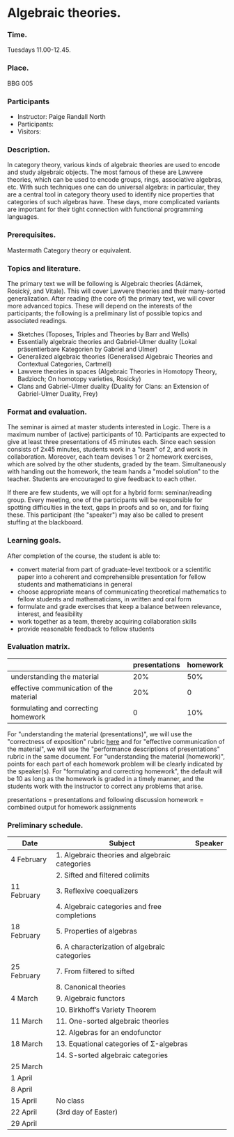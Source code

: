 # Algebraic theories.

### Time.
Tuesdays 11.00-12.45.

### Place.
BBG 005

### Participants
- Instructor: Paige Randall North
- Participants:
- Visitors: 

### Description.
In category theory, various kinds of algebraic theories are used to encode and study algebraic objects. The most famous of these are Lawvere theories, which can be used to encode groups, rings, associative algebras, etc. With such techniques one can do universal algebra: in particular, they are a central tool in category theory used to identify nice properties that categories of such algebras have. These days, more complicated variants are important for their tight connection with functional programming languages.

### Prerequisites.
Mastermath Category theory or equivalent.

### Topics and literature.
The primary text we will be following is Algebraic theories (Adámek, Rosický, and Vitale). This will cover Lawvere theories and their many-sorted generalization. After reading (the core of) the primary text, we will cover more advanced topics. These will depend on the interests of the participants; the following is a preliminary list of possible topics and associated readings.
- Sketches (Toposes, Triples and Theories by Barr and Wells)
- Essentially algebraic theories and Gabriel-Ulmer duality (Lokal präsentierbare Kategorien by Gabriel and Ulmer)
- Generalized algebraic theories (Generalised Algebraic Theories and Contextual Categories, Cartmell)
- Lawvere theories in spaces (Algebraic Theories in Homotopy Theory, Badzioch; On homotopy varieties, Rosicky)
- Clans and Gabriel-Ulmer duality (Duality for Clans: an Extension of Gabriel-Ulmer Duality, Frey)

### Format and evaluation.
The seminar is aimed at master students interested in Logic. There is a maximum number of (active) participants of 10. Participants are expected to give at least three presentations of 45 minutes each. Since each session consists of 2x45 minutes, students work in a "team" of 2, and work in collaboration. Moreover, each team devises 1 or 2 homework exercises, which are solved by the other students, graded by the team. Simultaneously with handing out the homework, the team hands a "model solution" to the teacher. Students are encouraged to give feedback to each other.

If there are few students, we will opt for a hybrid form: seminar/reading group. Every meeting, one of the participants will be responsible for spotting difficulties in the text, gaps in proofs and so on, and for fixing these. This participant (the "speaker") may also be called to present stuffing at the blackboard.

### Learning goals.
After completion of the course, the student is able to:
- convert material from part of graduate-level textbook or a scientific paper into a coherent and comprehensible presentation for fellow students and mathematicians in general
- choose appropriate means of communicating theoretical mathematics to fellow students and mathematicians, in written and oral form
- formulate and grade exercises that keep a balance between relevance, interest, and feasibility
- work together as a team, thereby acquiring collaboration skills
- provide reasonable feedback to fellow students

### Evaluation matrix. 

| | presentations	| homework |
|-|---------------|----------|
|understanding the material	| 20%	| 50% |
| effective communication of the material	| 20%	| 0 |
| formulating and correcting homework	| 0	| 10% |

For "understanding the material (presentations)", we will use the "correctness of exposition" rubric [here](https://students.uu.nl/sites/default/files/beta_wiskunde_bachelor_scriptie_evaluatie-3.pdf) and for "effective communication of the material", we will use the "performance descriptions of presentations" rubric in the same document. For "understanding the material (homework)", points for each part of each homework problem will be clearly indicated by the speaker(s). For "formulating and correcting homework", the default will be 10 as long as the homework is graded in a timely manner, and the students work with the instructor to correct any problems that arise.

presentations = presentations and following discussion
homework = combined output for homework assignments

### Preliminary schedule.

| Date | Subject | Speaker |
|------|---------|---------|
| 4 February	| 1. Algebraic theories and algebraic categories	| |
| |	2. Sifted and filtered colimits |	|
| 11 February	| 3. Reflexive coequalizers	| |
| |	4. Algebraic categories and free completions	| |
| 18 February	| 5. Properties of algebras	| |
| |	6. A characterization of algebraic categories	| |
| 25 February	| 7. From filtered to sifted	| |
| |	8. Canonical theories	| |
| 4 March |	9. Algebraic functors	| |
| |	10. Birkhoff’s Variety Theorem	| |
| 11 March	| 11. One-sorted algebraic theories	| |
| | 	12. Algebras for an endofunctor	| |
| 18 March	| 13. Equational categories of Σ-algebras | |	
| |	14. S-sorted algebraic categories	| |
| 25 March | | |
| 1 April | | |
| 8 April | | |
| 15 April | No class| |
| 22 April | (3rd day of Easter)| |
| 29 April| | |



